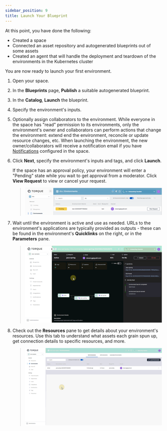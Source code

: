 ```yaml
---
sidebar_position: 9
title: Launch Your Blueprint
---
```


At this point, you have done the following:
* Created a space
* Connected an asset repository and autogenerated blueprints out of some assets
* Created an agent that will handle the deployment and teardown of the environments in the Kubernetes cluster

You are now ready to launch your first environment.

1. Open your space.
2. In the __Blueprints__ page, __Publish__ a suitable autogenerated blueprint.
3. In the __Catalog__, __Launch__ the blueprint.
4. Specify the environment's inputs.
5. Optionally assign collaborators to the environment. While everyone in the space has "read" permission to its environments, only the environment's owner and collaborators can perform actions that change the environment: extend end the environment, reconcile or update resource changes, etc. When launching the environment, the new owner/collaborators will receive a notification email if you have [Notifications](/admin-guide/notifications) configured in the space.
6. Click __Next__, specify the environment's inputs and tags, and click __Launch__.
   
   If the space has an approval policy, your environment will enter a "Pending" state while you wait to get approval from a moderator. Click __View Request__ to view or cancel your request.
   > ![Locale Dropdown](/img/pending-approval.png)   
7. Wait until the environment is active and use as needed. URLs to the environment's applications are typically provided as outputs - these can be found in the environment's __Quicklinks__ on the right, or in the __Parameters__ pane.
   > ![Locale Dropdown](/img/outputs.gif)
8. Check out the __Resources__ pane to get details about your environment's resources. Use this tab to understand what assets each grain spun up, get connection details to specific resources, and more.
   > ![Locale Dropdown](/img/resource-details.gif)
